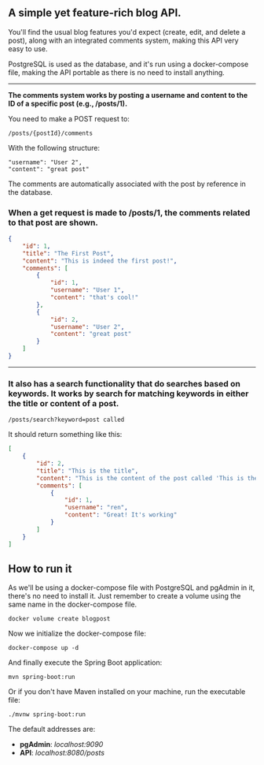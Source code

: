 ## A simple yet feature-rich blog API.

You'll find the usual blog features you'd expect (create, edit, and delete a post), along with an integrated comments system, making this API very easy to use.

PostgreSQL is used as the database, and it's run using a docker-compose file, making the API portable as there is no need to install anything.

<hr>

**The comments system works by posting a username and content to the ID of a specific post (e.g., /posts/1).**

You need to make a POST request to:

```
/posts/{postId}/comments
```

With the following structure:

```
"username": "User 2",
"content": "great post"
```

The comments are automatically associated with the post by reference in the database.

### **When a get request is made to /posts/1, the comments related to that post are shown.**

```json
{
    "id": 1,
    "title": "The First Post",
    "content": "This is indeed the first post!",
    "comments": [
        {
            "id": 1,
            "username": "User 1",
            "content": "that's cool!"
        },
        {
            "id": 2,
            "username": "User 2",
            "content": "great post"
        }
    ]
}
```

<hr>

### **It also has a search functionality that do searches based on keywords. It works by search for matching keywords in either the title or content of a post.**

```
/posts/search?keyword=post called
```

It should return something like this:

```json
[
    {
        "id": 2,
        "title": "This is the title",
        "content": "This is the content of the post called 'This is the title'",
        "comments": [
            {
                "id": 1,
                "username": "ren",
                "content": "Great! It's working"
            }
        ]
    }
]
```

## How to run it

As we'll be using a docker-compose file with PostgreSQL and pgAdmin in it, there's no need to install it. Just remember to create a volume using the same name in the docker-compose file.

```
docker volume create blogpost
```

Now we initialize the docker-compose file:

```
docker-compose up -d
```

And finally execute the Spring Boot application:

```
mvn spring-boot:run
```

Or if you don't have Maven installed on your machine, run the executable file:

```
./mvnw spring-boot:run
```

The default addresses are:

- **pgAdmin**: 
_localhost:9090_
- **API**:
_localhost:8080/posts_
